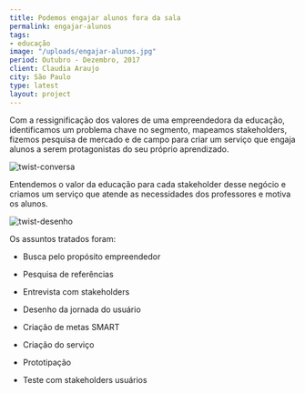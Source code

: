 ```yaml
---
title: Podemos engajar alunos fora da sala
permalink: engajar-alunos
tags:
- educação
image: "/uploads/engajar-alunos.jpg"
period: Outubro - Dezembro, 2017
client: Claudia Araujo
city: São Paulo
type: latest
layout: project
---
```


Com a ressignificação dos valores de uma empreendedora da educação, identificamos um problema chave no segmento, mapeamos stakeholders, fizemos pesquisa de mercado e de campo para criar um serviço que engaja alunos a serem protagonistas do seu próprio aprendizado.

![twist-conversa](/uploads/twist-conversa.jpg)

Entendemos o valor da educação para cada stakeholder desse negócio e criamos um serviço que atende as necessidades dos professores e motiva os alunos.

![twist-desenho](/uploads/twist-desenho.jpg)

Os assuntos tratados foram:

* Busca pelo propósito empreendedor

* Pesquisa de referências

* Entrevista com stakeholders

* Desenho da jornada do usuário

* Criação de metas SMART

* Criação do serviço

* Prototipação

* Teste com stakeholders usuários
